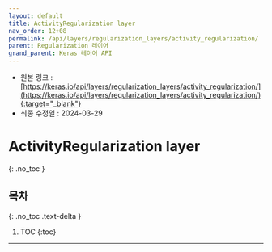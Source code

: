 ```yaml
---
layout: default
title: ActivityRegularization layer
nav_order: 12+08
permalink: /api/layers/regularization_layers/activity_regularization/
parent: Regularization 레이어
grand_parent: Keras 레이어 API
---
```


* 원본 링크 : [https://keras.io/api/layers/regularization_layers/activity_regularization/](https://keras.io/api/layers/regularization_layers/activity_regularization/){:target="_blank"}
* 최종 수정일 : 2024-03-29

# ActivityRegularization layer
{: .no_toc }

## 목차
{: .no_toc .text-delta }

1. TOC
{:toc}

---

